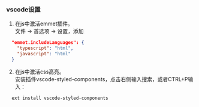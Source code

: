 
### vscode设置
1. 在js中激活emmet插件。  
文件 -> 首选项 -> 设置，添加
``` json
  "emmet.includeLanguages": {
    "typescript": "html",
    "javascript": "html"
  }
```

2. 在js中激活css高亮。  
安装插件vscode-styled-components，点击右侧输入搜索，或者CTRL+P输入：
```
  ext install vscode-styled-components
```
